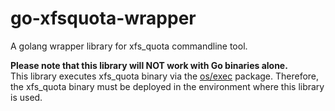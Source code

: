 # go-xfsquota-wrapper

A golang wrapper library for xfs_quota commandline tool.

**Please note that this library will NOT work with Go binaries alone.**  
This library executes xfs_quota binary via the [os/exec](https://pkg.go.dev/os/exec) package.
Therefore, the xfs_quota binary must be deployed in the environment where this library is used.
